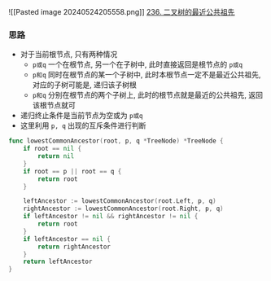 ![[Pasted image 20240524205558.png]]
[236. 二叉树的最近公共祖先](https://leetcode.cn/problems/lowest-common-ancestor-of-a-binary-tree/)

### 思路
- 对于当前根节点, 只有两种情况
	- `p或q` 一个在根节点, 另一个在子树中, 此时直接返回是根节点的 `p或q`
	- `p和q` 同时在根节点的某一个子树中, 此时本根节点一定不是最近公共祖先, 对应的子树可能是, 递归该子树根
	- `p和q` 分别在根节点的两个子树上, 此时的根节点就是最近的公共祖先, 返回该根节点就可
- 递归终止条件是当前节点为空或为 `p或q`
- 这里利用 `p, q` 出现的互斥条件进行判断



```go
func lowestCommonAncestor(root, p, q *TreeNode) *TreeNode {
	if root == nil {
		return nil
	}
	if root == p || root == q {
		return root
	}

	leftAncestor := lowestCommonAncestor(root.Left, p, q)
	rightAncestor := lowestCommonAncestor(root.Right, p, q)
	if leftAncestor != nil && rightAncestor != nil {
		return root
	}
	if leftAncestor == nil {
		return rightAncestor
	}
	return leftAncestor
}
```

